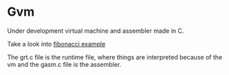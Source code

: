 # Gvm

Under development virtual machine and assembler made in C.

Take a look into [fibonacci example](examples/fibonacci.gasm)

The grt.c file is the runtime file, where things are interpreted because of the vm and the gasm.c file is the assembler.